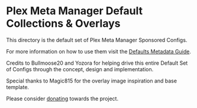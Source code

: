 # Plex Meta Manager Default Collections & Overlays

This directory is the default set of Plex Meta Manager Sponsored Configs.

For more information on how to use them visit the [Defaults Metadata Guide](https://metamanager.wiki/en/latest/home/guides/defaults.html).

Credits to Bullmoose20 and Yozora for helping drive this entire Default Set of Configs through the concept, design and implementation.

Special thanks to Magic815 for the overlay image inspiration and base template.

Please consider [donating](https://github.com/sponsors/meisnate12) towards the project.
